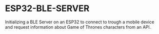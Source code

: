 # ESP32-BLE-SERVER
Initializing a BLE Server on an ESP32 to connect to trough a mobile device and request information about Game of Thrones characters from an API.
